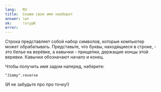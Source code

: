 ```yaml
---
lang:   RU
title:  Скажи свое имя наоборот
answer: \w+
ok:     !отурК
error:  
---
```


Строка представляет собой набор символов, которые компьютер может обрабатывать. Представьте, что буквы, находящиеся в строке, - это 
белье на верёвке, а кавычки - прищепки, держащие концы этой веревки. Кавычки обозначают начало и конец.

Чтобы получить имя задом наперед, наберите: 

    "Jimmy".reverse

(И не забудьте про про точку!)
